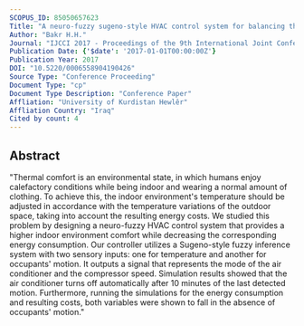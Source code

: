 ```yaml
---
SCOPUS_ID: 85050657623
Title: "A neuro-fuzzy sugeno-style HVAC control system for balancing thermal comfort and energy consumption"
Author: "Bakr H.H."
Journal: "IJCCI 2017 - Proceedings of the 9th International Joint Conference on Computational Intelligence"
Publication Date: {'$date': '2017-01-01T00:00:00Z'}
Publication Year: 2017
DOI: "10.5220/0006558904190426"
Source Type: "Conference Proceeding"
Document Type: "cp"
Document Type Description: "Conference Paper"
Affliation: "University of Kurdistan Hewlêr"
Affliation Country: "Iraq"
Cited by count: 4
---
```


## Abstract
"Thermal comfort is an environmental state, in which humans enjoy calefactory conditions while being indoor and wearing a normal amount of clothing. To achieve this, the indoor environment's temperature should be adjusted in accordance with the temperature variations of the outdoor space, taking into account the resulting energy costs. We studied this problem by designing a neuro-fuzzy HVAC control system that provides a higher indoor environment comfort while decreasing the corresponding energy consumption. Our controller utilizes a Sugeno-style fuzzy inference system with two sensory inputs: one for temperature and another for occupants' motion. It outputs a signal that represents the mode of the air conditioner and the compressor speed. Simulation results showed that the air conditioner turns off automatically after 10 minutes of the last detected motion. Furthermore, running the simulations for the energy consumption and resulting costs, both variables were shown to fall in the absence of occupants' motion."

